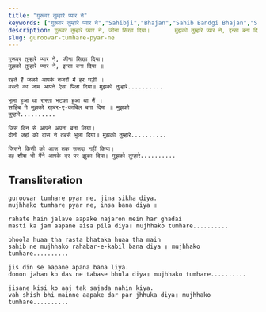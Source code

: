 ```yaml
---
title: "गुरूवर तुम्हारे प्यार ने"
keywords: ["गुरूवर तुम्हारे प्यार ने","Sahibji","Bhajan","Sahib Bandgi Bhajan","Sant Kabir Bhajan","bhajan lyrics","साहिब बंदगी भजन","भजन"]
description: गुरूवर तुम्हारे प्यार ने, जीना सिखा दिया।       मुझको तुम्हारे प्यार ने, इन्सा बना दिया ॥          रहते हैं जलवे आपके नजरों में हर घड़ी ।       मस्त
slug: guroovar-tumhare-pyar-ne
---
```


  
    गुरूवर तुम्हारे प्यार ने, जीना सिखा दिया।  
    मुझको तुम्हारे प्यार ने, इन्सा बना दिया ॥  
  
    रहते हैं जलवे आपके नजरों में हर घड़ी ।  
    मस्ती का जाम आपने ऐसा पिला दिया॥ मुझको तुम्हारे..........  
  
    भूला हुआ था रास्ता भटका हुआ था मैं ।  
    साहिब ने मुझको रहबर-ए-काबिल बना दिया ॥ मुझको  
    तुम्हारे..........  
  
    जिस दिन से आपने अपना बना लिया।  
    दोनों जहाँ को दास ने तबसे भुला दिया॥ मुझको तुम्हारे..........  
  
    जिसने किसी को आज तक सजदा नहीं किया।  
    वह शीश भी मैंने आपके दर पर झुका दिया॥ मुझको तुम्हारे..........  


## Transliteration

  
    guroovar tumhare pyar ne, jina sikha diya.  
    mujhhako tumhare pyar ne, insa bana diya ॥  
  
    rahate hain jalave aapake najaron mein har ghadai  
    masti ka jam aapane aisa pila diya॥ mujhhako tumhare..........  
  
    bhoola huaa tha rasta bhataka huaa tha main  
    sahib ne mujhhako rahabar-e-kabil bana diya ॥ mujhhako  
    tumhare..........  
  
    jis din se aapane apana bana liya.  
    donon jahan ko das ne tabase bhula diya॥ mujhhako tumhare..........  
  
    jisane kisi ko aaj tak sajada nahin kiya.  
    vah shish bhi mainne aapake dar par jhhuka diya॥ mujhhako tumhare..........  

  